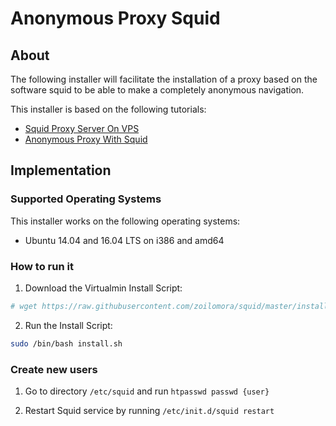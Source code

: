 # Anonymous Proxy Squid
## About

The following installer will facilitate the installation of a proxy based on the software squid to be able to make a
completely anonymous navigation.

This installer is based on the following tutorials:
- [Squid Proxy Server On VPS](http://nikhgupta.com/code/installing-squid-proxy-server-on-centos-5-vps/)
- [Anonymous Proxy With Squid](http://nikhgupta.com/code/setting-up-anonymous-proxy-with-squid/)

## Implementation
### Supported Operating Systems

This installer works on the following operating systems:
- Ubuntu 14.04 and 16.04 LTS on i386 and amd64

### How to run it

1) Download the Virtualmin Install Script:
```sh
# wget https://raw.githubusercontent.com/zoilomora/squid/master/install.sh
```

2) Run the Install Script:
```sh
sudo /bin/bash install.sh
```

### Create new users

1) Go to directory ``/etc/squid`` and run ``htpasswd passwd {user}``

2) Restart Squid service by running ``/etc/init.d/squid restart``
